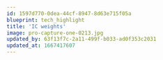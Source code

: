 ```yaml
---
id: 1597d770-0dea-44cf-8947-8d63e715f05a
blueprint: tech_highlight
title: 'IC weights'
image: pro-capture-one-0213.jpg
updated_by: 63f13f7c-2a11-499f-b033-ad0f353c2031
updated_at: 1667417607
---
```

